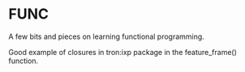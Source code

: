 # FUNC
A few bits and pieces on learning functional programming.

Good example of closures in tron:ixp package in the feature_frame() function. 
